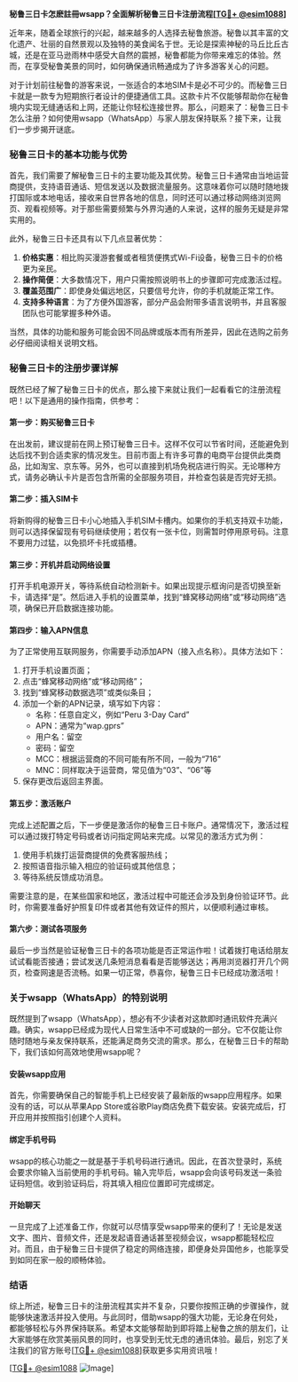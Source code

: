 **秘鲁三日卡怎麽註冊wsapp？全面解析秘鲁三日卡注册流程[[TG💪+ @esim1088](https://t.me/s/esim1088)]**

近年来，随着全球旅行的兴起，越来越多的人选择去秘鲁旅游。秘鲁以其丰富的文化遗产、壮丽的自然景观以及独特的美食闻名于世。无论是探索神秘的马丘比丘古城，还是在亚马逊雨林中感受大自然的震撼，秘鲁都能为你带来难忘的体验。然而，在享受秘鲁美景的同时，如何确保通讯畅通成为了许多游客关心的问题。

对于计划前往秘鲁的游客来说，一张适合的本地SIM卡是必不可少的。而秘鲁三日卡就是一款专为短期旅行者设计的便捷通信工具。这款卡片不仅能够帮助你在秘鲁境内实现无缝通话和上网，还能让你轻松连接世界。那么，问题来了：秘鲁三日卡怎么注册？如何使用wsapp（WhatsApp）与家人朋友保持联系？接下来，让我们一步步揭开谜底。

### **秘鲁三日卡的基本功能与优势**

首先，我们需要了解秘鲁三日卡的主要功能及其优势。秘鲁三日卡通常由当地运营商提供，支持语音通话、短信发送以及数据流量服务。这意味着你可以随时随地拨打国际或本地电话，接收来自世界各地的信息，同时还可以通过移动网络浏览网页、观看视频等。对于那些需要频繁与外界沟通的人来说，这样的服务无疑是非常实用的。

此外，秘鲁三日卡还具有以下几点显著优势：

1. **价格实惠**：相比购买漫游套餐或者租赁便携式Wi-Fi设备，秘鲁三日卡的价格更为亲民。
2. **操作简便**：大多数情况下，用户只需按照说明书上的步骤即可完成激活过程。
3. **覆盖范围广**：即使身处偏远地区，只要信号允许，你的手机就能正常工作。
4. **支持多种语言**：为了方便外国游客，部分产品会附带多语言说明书，并且客服团队也可能掌握多种外语。

当然，具体的功能和服务可能会因不同品牌或版本而有所差异，因此在选购之前务必仔细阅读相关说明文档。

### **秘鲁三日卡的注册步骤详解**

既然已经了解了秘鲁三日卡的优点，那么接下来就让我们一起看看它的注册流程吧！以下是通用的操作指南，供参考：

#### **第一步：购买秘鲁三日卡**
在出发前，建议提前在网上预订秘鲁三日卡。这样不仅可以节省时间，还能避免到达后找不到合适卖家的情况发生。目前市面上有许多可靠的电商平台提供此类商品，比如淘宝、京东等。另外，也可以直接到机场免税店进行购买。无论哪种方式，请务必确认卡片是否包含所需的全部服务项目，并检查包装是否完好无损。

#### **第二步：插入SIM卡**
将新购得的秘鲁三日卡小心地插入手机SIM卡槽内。如果你的手机支持双卡功能，则可以选择保留现有号码继续使用；若仅有一张卡位，则需暂时停用原号码。注意不要用力过猛，以免损坏卡托或插槽。

#### **第三步：开机并启动网络设置**
打开手机电源开关，等待系统自动检测新卡。如果出现提示框询问是否切换至新卡，请选择“是”。然后进入手机的设置菜单，找到“蜂窝移动网络”或“移动网络”选项，确保已开启数据连接功能。

#### **第四步：输入APN信息**
为了正常使用互联网服务，你需要手动添加APN（接入点名称）。具体方法如下：
1. 打开手机设置页面；
2. 点击“蜂窝移动网络”或“移动网络”；
3. 找到“蜂窝移动数据选项”或类似条目；
4. 添加一个新的APN记录，填写如下内容：
   - 名称：任意自定义，例如“Peru 3-Day Card”
   - APN：通常为“wap.gprs”
   - 用户名：留空
   - 密码：留空
   - MCC：根据运营商的不同可能有所不同，一般为“716”
   - MNC：同样取决于运营商，常见值为“03”、“06”等
5. 保存更改后返回主界面。

#### **第五步：激活账户**
完成上述配置之后，下一步便是激活你的秘鲁三日卡账户。通常情况下，激活过程可以通过拨打特定号码或者访问指定网站来完成。以常见的激活方式为例：
1. 使用手机拨打运营商提供的免费客服热线；
2. 按照语音指示输入相应的验证码或其他信息；
3. 等待系统反馈成功消息。

需要注意的是，在某些国家和地区，激活过程中可能还会涉及到身份验证环节。此时，你需要准备好护照复印件或者其他有效证件的照片，以便顺利通过审核。

#### **第六步：测试各项服务**
最后一步当然是验证秘鲁三日卡的各项功能是否正常运作啦！试着拨打电话给朋友试试看能否接通；尝试发送几条短消息看看是否能够送达；再用浏览器打开几个网页，检查网速是否流畅。如果一切正常，恭喜你，秘鲁三日卡已经成功激活啦！

### **关于wsapp（WhatsApp）的特别说明**

既然提到了wsapp（WhatsApp），想必有不少读者对这款即时通讯软件充满兴趣。确实，wsapp已经成为现代人日常生活中不可或缺的一部分。它不仅能让你随时随地与亲友保持联系，还能满足商务交流的需求。那么，在秘鲁三日卡的帮助下，我们该如何高效地使用wsapp呢？

#### **安装wsapp应用**
首先，你需要确保自己的智能手机上已经安装了最新版的wsapp应用程序。如果没有的话，可以从苹果App Store或谷歌Play商店免费下载安装。安装完成后，打开应用并按照指引创建个人资料。

#### **绑定手机号码**
wsapp的核心功能之一就是基于手机号码进行通讯。因此，在首次登录时，系统会要求你输入当前使用的手机号码。输入完毕后，wsapp会向该号码发送一条验证码短信。收到验证码后，将其填入相应位置即可完成绑定。

#### **开始聊天**
一旦完成了上述准备工作，你就可以尽情享受wsapp带来的便利了！无论是发送文字、图片、音频文件，还是发起语音通话甚至视频会议，wsapp都能轻松应对。而且，由于秘鲁三日卡提供了稳定的网络连接，即便身处异国他乡，也能享受到如同在家一般的顺畅体验。

### **结语**

综上所述，秘鲁三日卡的注册流程其实并不复杂，只要你按照正确的步骤操作，就能够快速激活并投入使用。与此同时，借助wsapp的强大功能，无论身在何处，都能够轻松与外界保持联系。希望本文能够帮助到即将踏上秘鲁之旅的朋友们，让大家能够在欣赏美丽风景的同时，也享受到无忧无虑的通讯体验。最后，别忘了关注我们的官方账号[[TG💪+ @esim1088](https://t.me/s/esim1088)]获取更多实用资讯哦！

[[TG💪+ @esim1088](https://t.me/s/esim1088) ![Image](https://i.postimg.cc/4NQfJmqS/Snipaste-2025-05-13-00-14-12.png)]